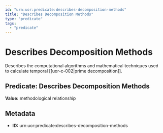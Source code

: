 ```yaml
---
id: "urn:uor:predicate:describes-decomposition-methods"
title: "Describes Decomposition Methods"
type: "predicate"
tags:
  - "predicate"
---
```


# Describes Decomposition Methods

Describes the computational algorithms and mathematical techniques used to calculate temporal [[uor-c-002|prime decomposition]].

## Predicate: Describes Decomposition Methods

**Value:** methodological relationship

## Metadata

- **ID:** urn:uor:predicate:describes-decomposition-methods
